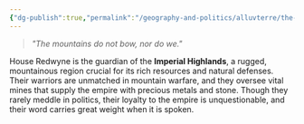 ```yaml
---
{"dg-publish":true,"permalink":"/geography-and-politics/alluvterre/the-solarian-empire/noble-houses/house-redwyne/"}
---
```


> _"The mountains do not bow, nor do we."_

House Redwyne is the guardian of the **Imperial Highlands**, a rugged, mountainous region crucial for its rich resources and natural defenses. Their warriors are unmatched in mountain warfare, and they oversee vital mines that supply the empire with precious metals and stone. Though they rarely meddle in politics, their loyalty to the empire is unquestionable, and their word carries great weight when it is spoken.